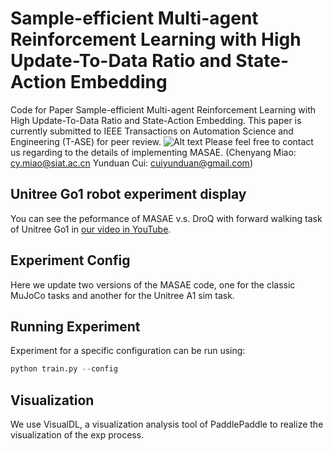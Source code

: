# Sample-efficient Multi-agent Reinforcement Learning with High Update-To-Data Ratio and State-Action Embedding
Code for Paper Sample-efficient Multi-agent Reinforcement Learning with High Update-To-Data Ratio and State-Action Embedding.
This paper is currently submitted to IEEE Transactions on Automation Science and Engineering (T-ASE) for peer review.
![Alt text](alg_framwork.png)
Please feel free to contact us regarding to the details of implementing MASAE. (Chenyang Miao: cy.miao@siat.ac.cn Yunduan Cui: cuiyunduan@gmail.com)

## Unitree Go1 robot experiment display
You can see the peformance of MASAE v.s. DroQ with forward walking task of Unitree Go1 in [our video in YouTube](https://www.youtube.com/watch?v=lZx2dHRUpj0). 

## Experiment Config
Here we update two versions of the MASAE code, one for the classic MuJoCo tasks and another for the Unitree A1 sim task.

## Running Experiment
Experiment for a specific configuration can be run using:
``` python
python train.py --config
```

## Visualization
We use VisualDL, a visualization analysis tool of PaddlePaddle to realize the visualization of the exp process. 

